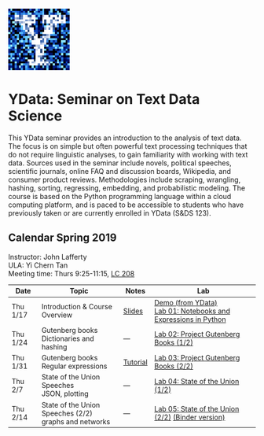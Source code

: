 <link rel="stylesheet" href="theme/css/main.css" />
<link rel="shortcut icon" type="image/x-icon" href="favicon.ico">

![noisy Y](./noiseY-150.png)


YData: Seminar on Text Data Science 
====

This YData seminar provides an introduction to the analysis of text data.
The focus is on simple but often powerful text processing
techniques that do not require linguistic analyses, to gain
familiarity with working with text data. Sources used in the seminar
include novels, political speeches, scientific journals, online
FAQ and discussion boards, Wikipedia, and consumer
product reviews. Methodologies include scraping, wrangling, hashing,
sorting, regressing, embedding, and probabilistic modeling.  The
course is based on the Python programming language within a cloud
computing platform, and is paced to be accessible to students who have
previously taken or are currently enrolled in YData (S&DS 123).

Calendar Spring 2019
---
Instructor: John Lafferty<br>
ULA: Yi Chern Tan <br>
Meeting time: Thurs 9:25-11:15, [LC 208](https://map.yale.edu/place/building/LC?)



 Date |  Topic | Notes | Lab
----------- | ------------- | ------------- | -----------
Thu 1/17 |      Introduction & Course Overview	| [Slides](https://github.com/YData123/sds171/raw/master/notes/overview.pdf) | [Demo (from YData)](http://sds171.ydata123.org/user-redirect/interact?account=YData123&repo=sds171&branch=master&path=labs/lab01/lec01.ipynb) <br> [Lab 01: Notebooks and Expressions in Python](http://sds171.ydata123.org/user-redirect/interact?account=YData123&repo=sds171&branch=master&path=labs/lab01/lab01.ipynb)
Thu 1/24 |      Gutenberg books <br> Dictionaries and hashing	| &mdash; |  [Lab 02: Project Gutenberg Books (1/2)](http://sds171.ydata123.org/user-redirect/interact?account=YData123&repo=sds171&branch=master&path=labs/lab02/lab02.ipynb)
Thu 1/31 |      Gutenberg books <br> Regular expressions	| [Tutorial](https://developers.google.com/edu/python/regular-expressions) |  [Lab 03: Project Gutenberg Books (2/2)](http://sds171.ydata123.org/user-redirect/interact?account=YData123&repo=sds171&branch=master&path=labs/lab03/lab03.ipynb)
Thu 2/7 |      State of the Union Speeches <br> JSON, plotting	| &mdash; |  [Lab 04: State of the Union (1/2)](http://sds171.ydata123.org/user-redirect/interact?account=YData123&repo=sds171&branch=master&path=labs/lab04/lab04.ipynb)
Thu 2/14 |      State of the Union Speeches (2/2) <br> graphs and networks | &mdash; |  [Lab 05: State of the Union (2/2)](http://sds171.ydata123.org/user-redirect/interact?account=YData123&repo=sds171&branch=master&path=labs/lab05/lab05.ipynb) [(Binder version)](https://mybinder.org/v2/gh/YData123/sds171/master?filepath=/labs/lab05/lab05.ipynb)